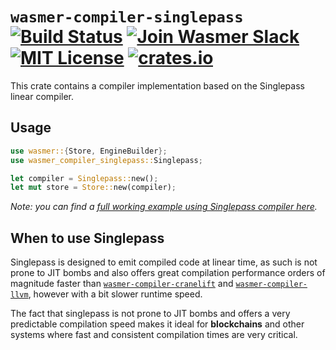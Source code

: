 # `wasmer-compiler-singlepass` [![Build Status](https://github.com/wasmerio/wasmer/workflows/build/badge.svg?style=flat-square)](https://github.com/wasmerio/wasmer/actions?query=workflow%3Abuild) [![Join Wasmer Slack](https://img.shields.io/static/v1?label=Slack&message=join%20chat&color=brighgreen&style=flat-square)](https://slack.wasmer.io) [![MIT License](https://img.shields.io/github/license/wasmerio/wasmer.svg?style=flat-square)](https://github.com/wasmerio/wasmer/blob/main/LICENSE) [![crates.io](https://img.shields.io/crates/v/wasmer-compiler-singlepass.svg)](https://crates.io/crates/wasmer-compiler-singlepass)

This crate contains a compiler implementation based on the Singlepass linear compiler.

## Usage

```rust
use wasmer::{Store, EngineBuilder};
use wasmer_compiler_singlepass::Singlepass;

let compiler = Singlepass::new();
let mut store = Store::new(compiler);
```

*Note: you can find a [full working example using Singlepass compiler
here][example].*

## When to use Singlepass

Singlepass is designed to emit compiled code at linear time, as such
is not prone to JIT bombs and also offers great compilation
performance orders of magnitude faster than
[`wasmer-compiler-cranelift`] and [`wasmer-compiler-llvm`], however
with a bit slower runtime speed.

The fact that singlepass is not prone to JIT bombs and offers a very
predictable compilation speed makes it ideal for **blockchains** and other
systems where fast and consistent compilation times are very critical.


[example]: https://github.com/wasmerio/wasmer/blob/main/examples/compiler_singlepass.rs
[`wasmer-compiler-cranelift`]: https://github.com/wasmerio/wasmer/tree/main/lib/compiler-cranelift
[`wasmer-compiler-llvm`]: https://github.com/wasmerio/wasmer/tree/main/lib/compiler-llvm
